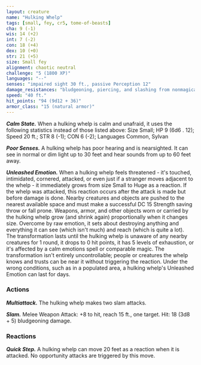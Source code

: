 ```yaml
---
layout: creature
name: "Hulking Whelp"
tags: [small, fey, cr5, tome-of-beasts]
cha: 9 (-1)
wis: 14 (+2)
int: 7 (-2)
con: 18 (+4)
dex: 10 (+0)
str: 21 (+5)
size: Small fey
alignment: chaotic neutral
challenge: "5 (1800 XP)"
languages: "--"
senses: "impaired sight 30 ft., passive Perception 12"
damage_resistances: "bludgeoning, piercing, and slashing from nonmagical weapons"
speed: "40 ft."
hit_points: "94 (9d12 + 36)"
armor_class: "15 (natural armor)"
---
```


***Calm State.*** When a hulking whelp is calm and unafraid, it uses the following statistics instead of those listed above: Size Small; HP 9 (6d6 . 12); Speed 20 ft.; STR 8 (-1); CON 6 (-2); Languages Common, Sylvan

***Poor Senses.*** A hulking whelp has poor hearing and is nearsighted. It can see in normal or dim light up to 30 feet and hear sounds from up to 60 feet away.

***Unleashed Emotion.*** When a hulking whelp feels threatened - it's touched, intimidated, cornered, attacked, or even just if a stranger moves adjacent to the whelp - it immediately grows from size Small to Huge as a reaction. If the whelp was attacked, this reaction occurs after the attack is made but before damage is done. Nearby creatures and objects are pushed to the nearest available space and must make a successful DC 15 Strength saving throw or fall prone. Weapons, armor, and other objects worn or carried by the hulking whelp grow (and shrink again) proportionally when it changes size. Overcome by raw emotion, it sets about destroying anything and everything it can see (which isn't much) and reach (which is quite a lot). The transformation lasts until the hulking whelp is unaware of any nearby creatures for 1 round, it drops to 0 hit points, it has 5 levels of exhaustion, or it's affected by a calm emotions spell or comparable magic. The transformation isn't entirely uncontrollable; people or creatures the whelp knows and trusts can be near it without triggering the reaction. Under the wrong conditions, such as in a populated area, a hulking whelp's Unleashed Emotion can last for days.

### Actions

***Multiattack.*** The hulking whelp makes two slam attacks.

***Slam.*** Melee Weapon Attack: +8 to hit, reach 15 ft., one target. Hit: 18 (3d8 + 5) bludgeoning damage.

### Reactions

***Quick Step.*** A hulking whelp can move 20 feet as a reaction when it is attacked. No opportunity attacks are triggered by this move.

